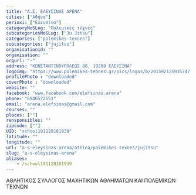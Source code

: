 ```yaml
---
title: "Α.Σ. ΕΛΕΥΣΙΝΑΣ ΑΡΕΝΑ"
cities: ["Αθήνα"]
perioxi: ["Ελευσίνα"]
categoryNoSLug: "Πολεμικές τέχνες"
subcategoriesNoSLug: ["Ju Jitsu"]
categories: ["polemikes-texnes"]
subcategories: ["jujitsu"]
organisationid: ""
organisation: ""
orgurl: "-"
address: "ΚΩΝΣΤΑΝΤΙΝΟΥΠΟΛΕΩΣ 88, 19200 ΕΛΕΥΣΙΝΑ"
logoimg: "https://www.polemikes-tehnes.gr/pics/logos/b/201592125935747.jpg"
profilePhoto : "downloaded"
coverPhoto : "downloaded"
website: ""
facebook: "www.facebook.com/elefsinas.arena"
phone: "6946572551"
email: "arena.elefsinas@gmail.com"
courses: ""
places: [""]
rensponsibles: ""
zipcode: [""]
UID: "school191120181939"
latitude: ""
longitude: ""
url: "a-s-eleysinas-arena/athina/polemikes-texnes/jujitsu"
slug: "a-s-eleysinas-arena"
aliases:
    - /school191120181939
---
```



ΑΘΛΗΤΙΚΟΣ ΣΥΛΛΟΓΟΣ ΜΑΧΗΤΙΚΩΝ ΑΘΛΗΜΑΤΩΝ ΚΑΙ ΠΟΛΕΜΙΚΩΝ ΤΕΧΝΩΝ

